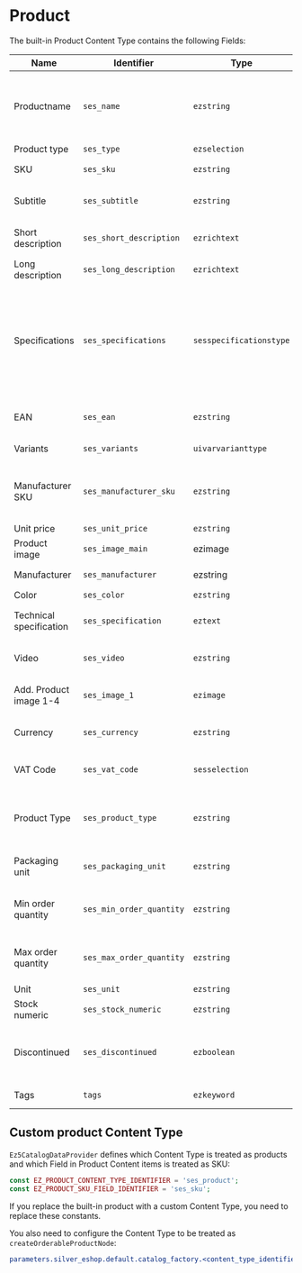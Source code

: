 # Product

The built-in Product Content Type contains the following Fields:

|Name | Identifier | Type | Description |
|---|---|---|---|
|Productname | `ses_name` | `ezstring` | Main name of the product. Used to create the URL |
|Product type | `ses_type` | `ezselection` | |
|SKU | `ses_sku` | `ezstring` | Unique Stock keeping unit |
|Subtitle | `ses_subtitle` | `ezstring` | Additional product name |
|Short description | `ses_short_description` | `ezrichtext` | Short product description |
|Long description | `ses_long_description` | `ezrichtext` | Long product description  |
|Specifications | `ses_specifications` | `sesspecificationstype` | A set of product specification values. They are indexed in the search engine and can be used for faceted search |
|EAN | `ses_ean` | `ezstring` | European Article Number |
|Variants | `ses_variants` | `uivarvarianttype` | [Product variants](#product-variants) |
|Manufacturer SKU | `ses_manufacturer_sku` | `ezstring` | SKU of the product  as assigned by the manufacturer |
|Unit price | `ses_unit_price` | `ezstring` | Product price |
|Product image | `ses_image_main` | ezimage | Main product image |
|Manufacturer | `ses_manufacturer` | ezstring | Manufacturer name |
|Color | `ses_color` | `ezstring` | Product color |
|Technical specification | `ses_specification` | `eztext` | Technical product description |
|Video | `ses_video` | `ezstring` | Link to a product video |
|Add. Product image 1-4 | `ses_image_1` | `ezimage` | Up to four additional images | 
|Currency | `ses_currency` | `ezstring` | Default product currency |
|VAT Code | `ses_vat_code` | `sesselection` | One of predefined VAT rates |
|Product Type | `ses_product_type` | `ezstring` | Product type used for grouping products in comparison |
|Packaging unit | `ses_packaging_unit` | `ezstring` | Product packaging unit |
|Min order quantity | `ses_min_order_quantity` | `ezstring` | Minimum quantity that can be ordered |
|Max order quantity | `ses_max_order_quantity` | `ezstring` | Maximum quantity that can be ordered |
|Unit | `ses_unit` | `ezstring` | Product unit |
|Stock numeric | `ses_stock_numeric` | `ezstring` | |
|Discontinued | `ses_discontinued` | `ezboolean` | Flag to indicate if the product is discontinued |
|Tags | `tags` | `ezkeyword` | Product keywords |

## Custom product Content Type

`Ez5CatalogDataProvider` defines which Content Type is treated as products
and which Field in Product Content items is treated as SKU:

``` php
const EZ_PRODUCT_CONTENT_TYPE_IDENTIFIER = 'ses_product';
const EZ_PRODUCT_SKU_FIELD_IDENTIFIER = 'ses_sku';
```

If you replace the built-in product with a custom Content Type, you need to replace these constants.

You also need to configure the Content Type to be treated as `createOrderableProductNode`:

``` yaml
parameters.silver_eshop.default.catalog_factory.<content_type_identifier>: createOrderableProductNode
```
